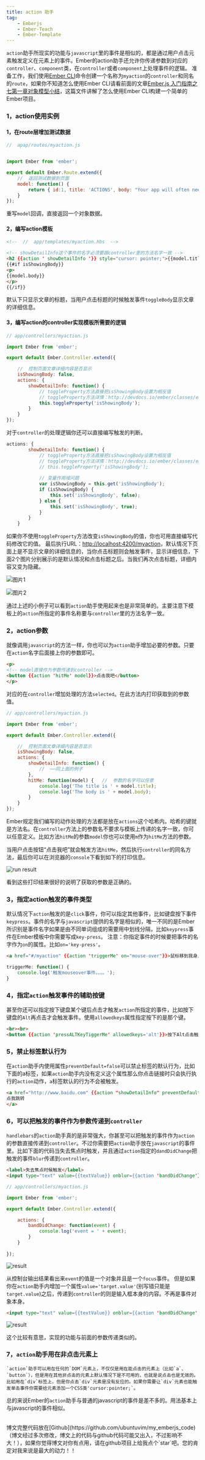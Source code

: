 ```yaml
---
title: action 助手
tag: 
	- Emberjs
	- Ember-Teach
	- Ember-Template
---
```


`action`助手所现实的功能与`javascript`里的事件是相似的，都是通过用户点击元素触发定义在元素上的事件。Ember的action助手还允许你传递参数到对应的`controller`、`component`类，在`controller`或者`component`上处理事件的逻辑。
准备工作，我们使用[Ember CLI](http://ember-cli.com/user-guide)命令创建一个名称为`myaction`的`controller`和同名的`route`，如果你不知道怎么使用Ember CLI请看前面的文章[Ember.js 入门指南之七第一章对象模型小结](http://blog.ddlisting.com/2016/03/18/ember-js-ru-men-zhi-nan-zhi-qi-di-zhang-dui-xiang-mo-xing-xiao-jie/)，这篇文件讲解了怎么使用Ember CLI构建一个简单的Ember项目。

### 1，action使用实例
#### 1，在route层增加测试数据
```javascript
//  apap/routes/myaction.js


import Ember from 'ember';

export default Ember.Route.extend({
	//  返回测试数据到页面
	model: function() {
		return { id:1, title: 'ACTIONS', body: "Your app will often need a way to let users interact with controls that change application state. For example, imagine that you have a template that shows a blog title, and supports expanding the post to show the body.If you add the {{action}} helper to an HTML element, when a user clicks the element, the named event will be sent to the template's corresponding component or controller." };
	}
});
```
重写`model`回调，直接返回一个对象数据。

#### 2，编写action模板
```html
<!--  //  app/templates/myaction.hbs  -->

<!-- showDetailInfo这个事件的名字必须要跟controller里的方法名字一致 -->
<h2 {{action ' showDetailInfo '}} style="cursor: pointer;">{{model.title}}</h2>
{{#if isShowingBody}}
<p>
{{model.body}}
</p>
{{/if}}
```
默认下只显示文章的标题，当用户点击标题的时候触发事件`toggleBody`显示文章的详细信息。

#### 3，编写action的controller实现模板所需要的逻辑
```javascript
// app/controllers/myaction.js

import Ember from 'ember';

export default Ember.Controller.extend({

	//  控制页面文章详细内容是否显示
	isShowingBody: false,
	actions: {
		showDetailInfo: function() {
			// toggleProperty方法直接把isShowingBody设置为相反值
			// toggleProperty方法详情：http://devdocs.io/ember/classes/ember.observable#method_toggleProperty
			this.toggleProperty('isShowingBody');
		}
	}
});
```
对于`controller`的处理逻辑你还可以直接编写触发的判断。
```javascript
actions: {
		showDetailInfo: function() {
			// toggleProperty方法直接把isShowingBody设置为相反值
			// toggleProperty方法详情：http://devdocs.io/ember/classes/ember.observable#method_toggleProperty
			// this.toggleProperty('isShowingBody');
			
			// 变量作用域问题
			var isShowingBody = this.get('isShowingBody');
			if (isShowingBody) {
				this.set('isShowingBody', false);	
			} else {
				this.set('isShowingBody', true);
			}
		}
	}
```
如果你不使用`toggleProperty`方法改变`isShowingBody`的值，你也可用直接编写代码修改它的值。
最后执行URL：[http://localhost:4200/myaction](http://localhost:4200/myaction)，默认情况下页面上是不显示文章的详细信息的，当你点击标题则会触发事件，显示详细信息，下面2个图片分别展示的是默认情况和点击标题之后。当我们再次点击标题，详细内容又变为隐藏。

![图片1](/content/images/2016/03/35.png)

![图片2](/content/images/2016/03/36-1.png)

通过上述的小例子可以看到`action`助手使用起来也是非常简单的。主要注意下模板上的`action`所指定的事件名称要与`controller`里的方法名字一致。

### 2，action参数

就像调用`javascript`的方法一样，你也可以为`action`助手增加必要的参数。只要在`action`名字后面接上你的参数即可。
```html
<p>
<!-- model直接作为参数传递到controller -->
<button {{action 'hitMe' model}}>点击我吧</button>
</p>
```
对应的在`controller`增加处理的方法`selected`。在此方法内打印获取到的参数值。
```javascript
// app/controllers/myaction.js

import Ember from 'ember';

export default Ember.Controller.extend({

	//  控制页面文章详细内容是否显示
	isShowingBody: false,
	actions: {
		showDetailInfo: function() {
			//  ⋯⋯同上面的例子
		},
		hitMe: function(model) {   //  参数的名字可以任意
			console.log('The title is ' + model.title);
			console.log('The body is ' + model.body);
		}
	}
});
```

Ember规定我们编写的动作处理的方法都是放在`actions`这个哈希内。哈希的键就是方法名。在`controller`方法上的参数名不要求与模板上传递的名字一致，你可以任意定义。比如方法`hitMe`的参数`model`你也可以使用`m`作为`hitMe`方法的参数。

当用户点击按钮“点击我吧”就会触发方法`hitMe`，然后执行`controller`的同名方法，最后你可以在浏览器的`console`下看到如下的打印信息。

![run result](/content/images/2016/03/37.png)

看到这些打印结果很好的说明了获取的参数是正确的。

### 3，指定action触发的事件类型
默认情况下`action`触发的是`click`事件，你可以指定其他事件，比如键盘按下事件`keypress`。事件的名字与`javascript`提供的名字是相似的，唯一不同的是Ember所识别是事件名字如果是由不同单词组成的需要用中划线分隔，比如`keypress`事件在Ember模板中你需要写成`key-press`。
注意：你指定事件的时候要把事件的名字作为`on`的属性。比如`on='key-press'`。
```html
<a href="#/myaction" {{action 'triggerMe' on="mouse-over"}}>鼠标移到我身上触发</a>
```
```javascript
triggerMe: function() {
	console.log('触发mouseover事件。。。。');
}
```

### 4，指定`action`触发事件的辅助按键

甚至你还可以指定按下键盘某个键后点击才触发`action`所指定的事件，比如按下键盘的`Alt`再点击才会触发事件。使用`allowedkeys`属性指定按下的是那个键。
```html
<br><br>
<button {{action 'pressALTKeyTiggerMe' allowedkeys='alt'}}>按下Alt点击触发我</button>
```

### 5，禁止标签默认行为

在`action`助手内使用属性`preventDefault=false`可以禁止标签的默认行为，比如下面的a标签，如果`action`助手内没有定义这个属性那么你点击链接时只会执行执行的`action`动作，`a`标签默认的行为不会被触发。
```html
<a href="http://www.baidu.com" {{action "showDetailInfo" preventDefault=false}}>
点我跳转
</a>
```

### 6，可以把触发的事件作为参数传递到`controller`

`handlebars`的`action`助手真的是非常强大，你甚至可以把触发的事件作为`action`的参数直接传递到`controller`。不过你需要把`action`助手放在`javascript`的事件里。比如下面的代码当失去焦点时触发，并且通过`action`指定的`dandDidChange`把触发的事件`blur`传递到`controller`。
```html
<label>失去焦点时候触发</label>
<input type="text" value={{textValue}} onblur={{action 'bandDidChange'}} />
```
```javascript
// app/controllers/myaction.js

import Ember from 'ember';

export default Ember.Controller.extend({

	actions: {
		bandDidChange: function(event) {
			console.log('event = ' + event);
		}
	}
	
});
```

![result](/content/images/2016/03/38.png)

从控制台输出结果看出来`event`的值是一个对象并且是一个`focus`事件。
但是如果你在`action`助手内增加一个属性`value='target.value'`(别写错只能是`target.value`)之后，传递到`controller`的则是输入框本身的内容。不再是事件对象本身。
```html
<input type="text" value={{textValue}} onblur={{action 'bandDidChange' value="target.value"}} />
```

![result](/content/images/2016/03/39.png)

这个比较有意思，实现的功能与前面的参数传递类似的。

### 7，`action`助手用在非点击元素上
	`action`助手可以用在任何的`DOM`元素上，不仅仅是用在能点击的元素上（比如`a`、`button`），但是用在其他非点击的元素上默认情况下是不可用的，也就是说点击也是无效的。比如用在`div`标签上，但是你点击`div`元素是没有反应的。如果你需要让`div`元素也能触发单击事件你需要给元素添加一个CSS类'cursor:pointer;`。

总的来说Ember的`action`助手与普通的javascript的事件是差不多的。用法基本上与javascript的事件相似。

<br>
博文完整代码放在[Github](https://github.com/ubuntuvim/my_emberjs_code)（博文经过多次修改，博文上的代码与github代码可能又出入，不过影响不大！），如果你觉得博文对你有点用，请在github项目上给我点个`star`吧。您的肯定对我来说是最大的动力！！
